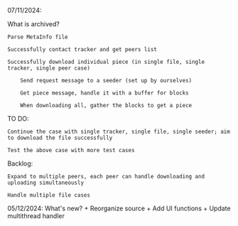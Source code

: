 07/11/2024:

What is archived?

    Parse MetaInfo file

    Successfully contact tracker and get peers list

    Successfully download individual piece (in single file, single tracker, single peer case)

        Send request message to a seeder (set up by ourselves)

        Get piece message, handle it with a buffer for blocks

        When downloading all, gather the blocks to get a piece

TO DO:

    Continue the case with single tracker, single file, single seeder; aim to download the file successfully

    Test the above case with more test cases

Backlog:

    Expand to multiple peers, each peer can handle downloading and uploading simultaneously

    Handle multiple file cases

05/12/2024:
    What's new?
        + Reorganize source
        + Add UI functions
        + Update multithread handler